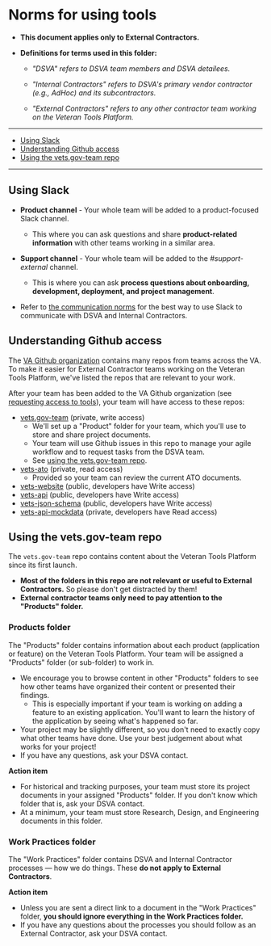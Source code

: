 # Norms for using tools

* **This document applies only to External Contractors.**

* **Definitions for terms used in this folder:**

  * *"DSVA" refers to DSVA team members and DSVA detailees.*

  * *"Internal Contractors" refers to DSVA's primary vendor contractor (e.g., AdHoc) and its subcontractors.*

  * *"External Contractors" refers to any other contractor team working on the Veteran Tools Platform.*

<hr>

* [Using Slack](#using-slack)
* [Understanding Github access](#understanding-github-access)
* [Using the vets.gov-team repo](#using-the-vetsgov-team-repo)

<hr>


## Using Slack

* **Product channel** - Your whole team will be added to a product-focused Slack channel.

  * This where you can ask questions and share **product-related information** with other teams working in a similar area.

* **Support channel** - Your whole team will be added to the *#support-external* channel.

  * This is where you can ask **process questions about onboarding, development, deployment, and project management**.

* Refer to [the communication norms](communication.md#) for the best way to use Slack to communicate with DSVA and Internal Contractors.


## Understanding Github access

The [VA Github organization](https://github.com/department-of-veterans-affairs) contains many repos from teams across the VA. To make it easier for External Contractor teams working on the Veteran Tools Platform, we've listed the repos that are relevant to your work.

After your team has been added to the VA Github organization (see [requesting access to tools](../external-contractor-onboarding/request-access-to-tools.md)), your team will have access to these repos:

* [vets.gov-team](https://github.com/department-of-veterans-affairs/vets.gov-team) (private, write access)
    * We'll set up a "Product" folder for your team, which you'll use to store and share project documents.
    * Your team will use Github issues in this repo to manage your agile workflow and to request tasks from the DSVA team.
    * See [using the vets.gov-team repo](#using-the-vetsgov-team-repo).
* [vets-ato](https://github.com/department-of-veterans-affairs/vets.gov-ato) (private, read access)
    * Provided so your team can review the current ATO documents.
* [vets-website](https://github.com/department-of-veterans-affairs/vets-website) (public, developers have Write access)
* [vets-api](https://github.com/department-of-veterans-affairs/vets-api) (public, developers have Write access)
* [vets-json-schema](https://github.com/department-of-veterans-affairs/vets-json-schema) (public, developers have Write access)
* [vets-api-mockdata](https://github.com/department-of-veterans-affairs/vets-api-mockdata) (private, developers have Read access)


## Using the vets.gov-team repo

The ```vets.gov-team``` repo contains content about the Veteran Tools Platform since its first launch.
* **Most of the folders in this repo are not relevant or useful to External Contractors.** So please don't get distracted by them!
* **External contractor teams only need to pay attention to the "Products" folder.**

### Products folder

The "Products" folder contains information about each product (application or feature) on the Veteran Tools Platform. Your team will be assigned a "Products" folder (or sub-folder) to work in.

* We encourage you to browse content in other "Products" folders to see how other teams have organized their content or presented their findings.
  * This is especially important if your team is working on adding a feature to an existing application. You'll want to learn the history of the application by seeing what's happened so far.
* Your project may be slightly different, so you don't need to exactly copy what other teams have done. Use your best judgement about what works for your project!
* If you have any questions, ask your DSVA contact.

**Action item**
* For historical and tracking purposes, your team must store its project documents in your assigned "Products" folder. If you don't know which folder that is, ask your DSVA contact.
* At a minimum, your team must store Research, Design, and Engineering documents in this folder.

### Work Practices folder

The "Work Practices" folder contains DSVA and Internal Contractor processes &#8212; how we do things. These **do not apply to External Contractors**.

**Action item**
* Unless you are sent a direct link to a document in the "Work Practices" folder, **you should ignore everything in the Work Practices folder.**
* If you have any questions about the processes you should follow as an External Contractor, ask your DSVA contact.
